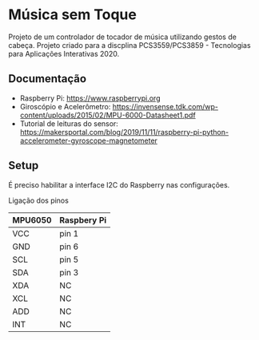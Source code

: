 # Música sem Toque
Projeto de um controlador de tocador de música utilizando gestos de cabeça.
Projeto criado para a discplina PCS3559/PCS3859 - Tecnologias para Aplicações
Interativas 2020.

## Documentação

* Raspberry Pi: <https://www.raspberrypi.org>
* Giroscópio e Acelerômetro: <https://invensense.tdk.com/wp-content/uploads/2015/02/MPU-6000-Datasheet1.pdf>
* Tutorial de leituras do sensor: <https://makersportal.com/blog/2019/11/11/raspberry-pi-python-accelerometer-gyroscope-magnetometer>

## Setup

É preciso habilitar a interface I2C do Raspberry nas configurações.

Ligação dos pinos

| MPU6050 | Raspbery Pi |
| ----- | ----- |
| VCC | pin 1 |
| GND | pin 6 |
| SCL | pin 5 |
| SDA | pin 3 |
| XDA | NC |
| XCL | NC |
| ADD | NC |
| INT | NC |

